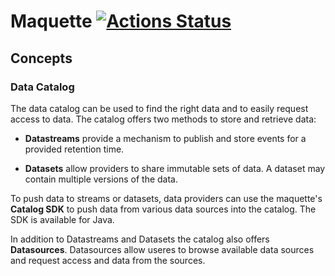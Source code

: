 # Maquette [![Actions Status](https://github.com/cokeSchlumpf/maquette/workflows/Gradle%20Build/badge.svg)](https://github.com/cokeSchlumpf/maquette/actions)

## Concepts

### Data Catalog

The data catalog can be used to find the right data and to easily request access to data. The catalog offers two methods to store and retrieve data:

* **Datastreams** provide a mechanism to publish and store events for a provided retention time.

* **Datasets** allow providers to share immutable sets of data. A dataset may contain multiple versions of the data.

To push data to streams or datasets, data providers can use the maquette's **Catalog SDK** to push data from various data sources into the catalog. The SDK is available for Java.

In addition to Datastreams and Datasets the catalog also offers **Datasources**. Datasources allow useres to browse available data sources and request access and data from the sources.